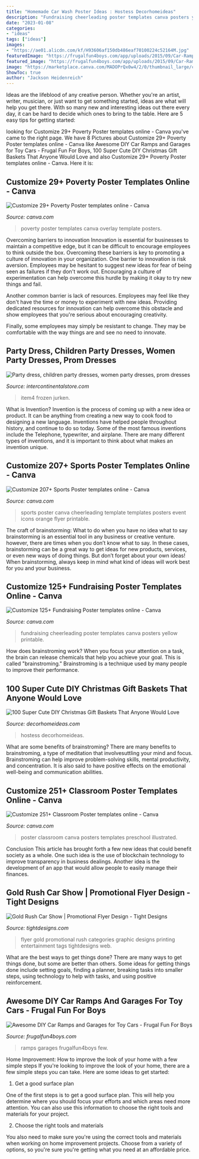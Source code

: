 ```yaml
---
title: "Homemade Car Wash Poster Ideas : Hostess Decorhomeideas"
description: "Fundraising cheerleading poster templates canva posters yellow printable"
date: "2023-01-08"
categories:
- "ideas"
tags: ["ideas"]
images:
- "https://ae01.alicdn.com/kf/H93606af150db486eaf70100224c52164M.jpg"
featuredImage: "https://frugalfun4boys.com/app/uploads/2015/09/Car-Ramps-and-Garages-Pin-2.jpg"
featured_image: "https://frugalfun4boys.com/app/uploads/2015/09/Car-Ramps-and-Garages-Pin-2.jpg"
image: "https://marketplace.canva.com/MADOPrQx0w4/2/0/thumbnail_large/canva-orange-sports-icons-cheerleading-poster-MADOPrQx0w4.jpg"
ShowToc: true
author: "Jackson Heidenreich"
---
```



Ideas are the lifeblood of any creative person. Whether you're an artist, writer, musician, or just want to get something started, ideas are what will help you get there. With so many new and interesting ideas out there every day, it can be hard to decide which ones to bring to the table. Here are 5 easy tips for getting started: 

	

		
looking for Customize 29+ Poverty Poster templates online - Canva you've came to the right page. We have 8 Pictures about Customize 29+ Poverty Poster templates online - Canva like Awesome DIY Car Ramps and Garages for Toy Cars - Frugal Fun For Boys, 100 Super Cute DIY Christmas Gift Baskets That Anyone Would Love and also Customize 29+ Poverty Poster templates online - Canva. Here it is:
		
    
## Customize 29+ Poverty Poster Templates Online - Canva

<img loading=lazy src="https://marketplace.canva.com/MADOPsX4uh0/1/0/thumbnail_large-1/canva-dark-teal-and-cream-color-overlay-poverty-poster-MADOPsX4uh0.jpg" onerror="this.onerror=null;this.src='https://tse1.mm.bing.net/th?id=OIP.4_56Lh0NfQQPNXc17Y2cIQAAAA&amp;pid=15.1';" alt="Customize 29+ Poverty Poster templates online - Canva">

_Source: canva.com_

>poverty poster templates canva overlay template posters. 

	

Overcoming barriers to innovation
Innovation is essential for businesses to maintain a competitive edge, but it can be difficult to encourage employees to think outside the box. Overcoming these barriers is key to promoting a culture of innovation in your organization.
One barrier to innovation is risk aversion. Employees may be hesitant to suggest new ideas for fear of being seen as failures if they don't work out. Encouraging a culture of experimentation can help overcome this hurdle by making it okay to try new things and fail.

Another common barrier is lack of resources. Employees may feel like they don't have the time or money to experiment with new ideas. Providing dedicated resources for innovation can help overcome this obstacle and show employees that you're serious about encouraging creativity.

Finally, some employees may simply be resistant to change. They may be comfortable with the way things are and see no need to innovate.

    
## Party Dress, Children Party Dresses, Women Party Dresses, Prom Dresses

<img loading=lazy src="https://ae01.alicdn.com/kf/H93606af150db486eaf70100224c52164M.jpg" onerror="this.onerror=null;this.src='https://tse1.mm.bing.net/th?id=OIP.J0VlU1rcMJibpRvtwnM3xgHaHa&amp;pid=15.1';" alt="Party dress, children party dresses, women party dresses, prom dresses">

_Source: intercontinentalstore.com_

>item4 frozen jurken. 

	

What is Invention?
Invention is the process of coming up with a new idea or product. It can be anything from creating a new way to cook food to designing a new language. Inventions have helped people throughout history, and continue to do so today. Some of the most famous inventions include the Telephone, typewriter, and airplane. There are many different types of inventions, and it is important to think about what makes an invention unique.

    
## Customize 207+ Sports Poster Templates Online - Canva

<img loading=lazy src="https://marketplace.canva.com/MADOPrQx0w4/2/0/thumbnail_large/canva-orange-sports-icons-cheerleading-poster-MADOPrQx0w4.jpg" onerror="this.onerror=null;this.src='https://tse4.mm.bing.net/th?id=OIP.aOniB_k91NMlWro7MIaAtAAAAA&amp;pid=15.1';" alt="Customize 207+ Sports Poster templates online - Canva">

_Source: canva.com_

>sports poster canva cheerleading template templates posters event icons orange flyer printable. 

	

The craft of brainstorming: What to do when you have no idea what to say
brainstorming is an essential tool in any business or creative venture. however, there are times when you don’t know what to say. In these cases, brainstorming can be a great way to get ideas for new products, services, or even new ways of doing things. But don’t forget about your own ideas! When brainstorming, always keep in mind what kind of ideas will work best for you and your business.

    
## Customize 125+ Fundraising Poster Templates Online - Canva

<img loading=lazy src="https://marketplace.canva.com/MACcZsMeN-0/1/0/thumbnail_large/canva-blue-yellow-cheerleading-fundraising-poster-MACcZsMeN-0.jpg" onerror="this.onerror=null;this.src='https://tse1.mm.bing.net/th?id=OIP.4kIXRZqTAi_3QDjilmOP4wAAAA&amp;pid=15.1';" alt="Customize 125+ Fundraising Poster templates online - Canva">

_Source: canva.com_

>fundraising cheerleading poster templates canva posters yellow printable. 

	

How does brainstroming work?
When you focus your attention on a task, the brain can release chemicals that help you achieve your goal. This is called "brainstroming." Brainstroming is a technique used by many people to improve their performance.

    
## 100 Super Cute DIY Christmas Gift Baskets That Anyone Would Love

<img loading=lazy src="https://www.decorhomeideas.com/wp-content/uploads/2019/12/christmas-breakfast-hostess-gift-basket.jpg" onerror="this.onerror=null;this.src='https://tse4.mm.bing.net/th?id=OIP.KBgHbi8kF-xZm9-EqJ0e8wHaKU&amp;pid=15.1';" alt="100 Super Cute DIY Christmas Gift Baskets That Anyone Would Love">

_Source: decorhomeideas.com_

>hostess decorhomeideas. 

	

What are some benefits of brainstroming?
There are many benefits to brainstroming, a type of meditation that involvesuttling your mind and focus. Brainstroming can help improve problem-solving skills, mental productivity, and concentration. It is also said to have positive effects on the emotional well-being and communication abilities.

    
## Customize 251+ Classroom Poster Templates Online - Canva

<img loading=lazy src="https://marketplace.canva.com/MADOPudMSP8/1/0/thumbnail_large-1/canva-green-illustrated-preschool-classroom-poster-MADOPudMSP8.jpg" onerror="this.onerror=null;this.src='https://tse1.mm.bing.net/th?id=OIP.5MNsrKMLX1-k_nHyp-gY6AAAAA&amp;pid=15.1';" alt="Customize 251+ Classroom Poster templates online - Canva">

_Source: canva.com_

>poster classroom canva posters templates preschool illustrated. 

	

Conclusion
This article has brought forth a few new ideas that could benefit society as a whole. One such idea is the use of blockchain technology to improve transparency in business dealings. Another idea is the development of an app that would allow people to easily manage their finances.

    
## Gold Rush Car Show | Promotional Flyer Design - Tight Designs

<img loading=lazy src="https://tightdesigns.com/web-graphic-design/wp-content/uploads/2011/04/flyer-22.jpg" onerror="this.onerror=null;this.src='https://tse2.mm.bing.net/th?id=OIP.CSdw3PUlqRh0dM7X2tQfUQHaLH&amp;pid=15.1';" alt="Gold Rush Car Show | Promotional Flyer Design - Tight Designs">

_Source: tightdesigns.com_

>flyer gold promotional rush categories graphic designs printing entertainment tags tightdesigns web. 

	

What are the best ways to get things done?
There are many ways to get things done, but some are better than others. Some ideas for getting things done include setting goals, finding a planner, breaking tasks into smaller steps, using technology to help with tasks, and using positive reinforcement.

    
## Awesome DIY Car Ramps And Garages For Toy Cars - Frugal Fun For Boys

<img loading=lazy src="https://frugalfun4boys.com/app/uploads/2015/09/Car-Ramps-and-Garages-Pin-2.jpg" onerror="this.onerror=null;this.src='https://tse1.mm.bing.net/th?id=OIP.xtRCJSl37dcnl_mpocG5ewHaO0&amp;pid=15.1';" alt="Awesome DIY Car Ramps and Garages for Toy Cars - Frugal Fun For Boys">

_Source: frugalfun4boys.com_

>ramps garages frugalfun4boys few. 

	

Home Improvement: How to improve the look of your home with a few simple steps
If you're looking to improve the look of your home, there are a few simple steps you can take. Here are some ideas to get started:
1. Get a good surface plan

One of the first steps is to get a good surface plan. This will help you determine where you should focus your efforts and which areas need more attention. You can also use this information to choose the right tools and materials for your project.

2. Choose the right tools and materials

You also need to make sure you're using the correct tools and materials when working on home improvement projects. Choose from a variety of options, so you're sure you're getting what you need at an affordable price.


